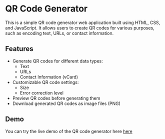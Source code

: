 # QR Code Generator

This is a simple QR code generator web application built using HTML, CSS, and JavaScript. It allows users to create QR codes for various purposes, such as encoding text, URLs, or contact information.

## Features

- Generate QR codes for different data types:
  - Text
  - URLs
  - Contact Information (vCard)
- Customizable QR code settings:
  - Size
  - Error correction level
- Preview QR codes before generating them
- Download generated QR codes as image files (PNG)

## Demo

You can try the live demo of the QR code generator here <a href="https://qrc-code-generator.netlify.app/">here</a>
